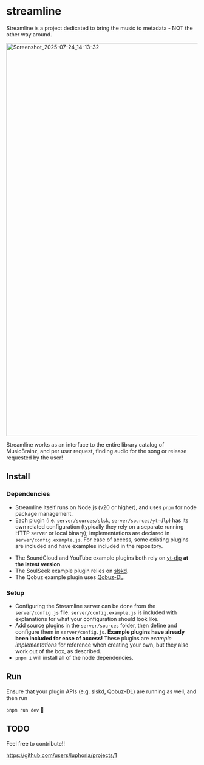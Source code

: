 # streamline
Streamline is a project dedicated to bring the music to metadata - NOT the other way around. 

<img width="1652" height="1035" alt="Screenshot_2025-07-24_14-13-32" src="https://github.com/user-attachments/assets/ea6f8144-fadf-4b5d-8fed-b8000c928eef" />

Streamline works as an interface to the entire library catalog of MusicBrainz, and per user request, finding audio for the song or release requested by the user!

## Install

### Dependencies
- Streamline itself runs on Node.js (v20 or higher), and uses `pnpm` for node package management.
- Each plugin (i.e. `server/sources/slsk`, `server/sources/yt-dlp`) has its own related configuration (typically they rely on a separate running HTTP server or local binary); implementations are declared in `server/config.example.js`. For ease of access, some existing plugins are included and have examples included in the repository. 
 * The SoundCloud and YouTube example plugins both rely on [yt-dlp](https://github.com/yt-dlp/yt-dlp) **at the latest version**. 
 * The SoulSeek example plugin relies on [slskd](https://github.com/slskd/slskd). 
 * The Qobuz example plugin uses [Qobuz-DL](https://github.com/QobuzDL/Qobuz-DL). 

### Setup
- Configuring the Streamline server can be done from the `server/config.js` file. `server/config.example.js` is included with explanations for what your configuration should look like. 
- Add source plugins in the `server/sources` folder, then define and configure them in `server/config.js`. **Example plugins have already been included for ease of access!** These plugins are *example implementations* for reference when creating your own, but they also work out of the box, as described. 
- `pnpm i` will install all of the node dependencies. 

## Run
Ensure that your plugin APIs (e.g. slskd, Qobuz-DL) are running as well, and then run

`pnpm run dev` 🎉

## TODO
Feel free to contribute!!

https://github.com/users/luphoria/projects/1
